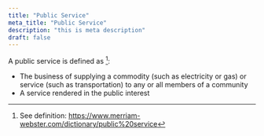```yaml
---
title: "Public Service"
meta_title: "Public Service"
description: "this is meta description"
draft: false
---
```


A public service is defined as [^1]:

* The business of supplying a commodity (such as electricity or gas) or service (such as transportation) to any or all members of a community
* A service rendered in the public interest

[^1]: See definition: https://www.merriam-webster.com/dictionary/public%20service
